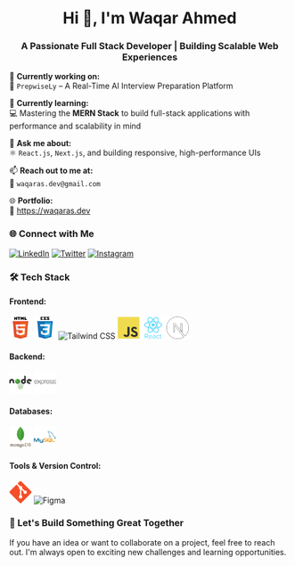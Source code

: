 <h1 align="center">Hi 👋, I'm Waqar Ahmed</h1>
<h3 align="center">A Passionate Full Stack Developer | Building Scalable Web Experiences </h3>

🔭 **Currently working on:**  
🚀 `PrepwiseLy` – A Real-Time AI Interview Preparation Platform

🌱 **Currently learning:**  
💻 Mastering the **MERN Stack** to build full-stack applications with performance and scalability in mind

💬 **Ask me about:**  
⚛️ `React.js`, `Next.js`, and building responsive, high-performance UIs

📫 **Reach out to me at:**  
📧 `waqaras.dev@gmail.com`

🌐 **Portfolio:**  
🔗 https://waqaras.dev



### 🌐 Connect with Me
<p align="left">
  <a href="https://linkedin.com/in/waqaras" target="_blank"><img src="https://raw.githubusercontent.com/rahuldkjain/github-profile-readme-generator/master/src/images/icons/Social/linked-in-alt.svg" alt="LinkedIn" width="30"/></a>
    <a href="https://twitter.com/waqarhere147" target="_blank"><img src="https://raw.githubusercontent.com/rahuldkjain/github-profile-readme-generator/master/src/images/icons/Social/twitter.svg" alt="Twitter" width="30"/></a>
  <a href="https://instagram.com/the_waqaras" target="_blank"><img src="https://raw.githubusercontent.com/rahuldkjain/github-profile-readme-generator/master/src/images/icons/Social/instagram.svg" alt="Instagram" width="30"/></a>
</p>


### 🛠️ Tech Stack

#### Frontend:
<p>
  <img src="https://raw.githubusercontent.com/devicons/devicon/master/icons/html5/html5-original-wordmark.svg" alt="HTML5" width="40"/>
  <img src="https://raw.githubusercontent.com/devicons/devicon/master/icons/css3/css3-original-wordmark.svg" alt="CSS3" width="40"/>
  <img src="https://www.vectorlogo.zone/logos/tailwindcss/tailwindcss-icon.svg" alt="Tailwind CSS" width="40"/>
  <img src="https://raw.githubusercontent.com/devicons/devicon/master/icons/javascript/javascript-original.svg" alt="JavaScript" width="40"/>
  <img src="https://raw.githubusercontent.com/devicons/devicon/master/icons/react/react-original-wordmark.svg" alt="React.js" width="40"/>
  <img src="https://raw.githubusercontent.com/devicons/devicon/master/icons/nextjs/nextjs-line.svg" alt="Next.js" width="40"/>
</p>

#### Backend:
<p>
  <img src="https://raw.githubusercontent.com/devicons/devicon/master/icons/nodejs/nodejs-original-wordmark.svg" alt="Node.js" width="40"/>
  <img src="https://raw.githubusercontent.com/devicons/devicon/master/icons/express/express-original-wordmark.svg" alt="Express.js" width="40"/>
</p>

#### Databases:
<p>
  <img src="https://raw.githubusercontent.com/devicons/devicon/master/icons/mongodb/mongodb-original-wordmark.svg" alt="MongoDB" width="40"/>
  <img src="https://raw.githubusercontent.com/devicons/devicon/master/icons/mysql/mysql-original-wordmark.svg" alt="MySQL" width="40"/>
</p>

#### Tools & Version Control:
<p>
  <img src="https://raw.githubusercontent.com/devicons/devicon/master/icons/git/git-original.svg" alt="Git" width="40"/>
  <img src="https://www.vectorlogo.zone/logos/figma/figma-icon.svg" alt="Figma" width="40"/>
</p>

### 🚀 Let's Build Something Great Together
If you have an idea or want to collaborate on a project, feel free to reach out. I'm always open to exciting new challenges and learning opportunities.
